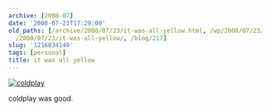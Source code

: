 ```yaml
---
archive: [2008-07]
date: '2008-07-23T17:29:00'
old_paths: [/archive/2008/07/23/it-was-all-yellow.html, /wp/2008/07/23/it-was-all-yellow/,
  /2008/07/23/it-was-all-yellow/, /blog/217]
slug: '1216834140'
tags: [personal]
title: it was all yellow
---
```


[![coldplay][1]][2]

coldplay was good.

[1]: http://farm4.static.flickr.com/3260/3129822540_c621f64cb2.jpg
[2]: http://www.flickr.com/photos/28471535@N02/3129822540/ (coldplay by rjbismark90, on Flickr)

